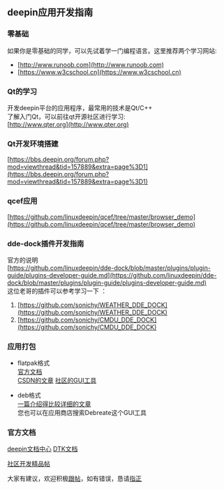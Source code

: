 ## deepin应用开发指南
### 零基础
如果你是零基础的同学，可以先试着学一门编程语言。这里推荐两个学习网站:    
- [http://www.runoob.com](http://www.runoob.com)
- [https://www.w3cschool.cn](https://www.w3cschool.cn)

### Qt的学习
开发deepin平台的应用程序，最常用的技术是Qt/C++    
了解入门Qt，可以前往qt开源社区进行学习:    
[http://www.qter.org](http://www.qter.org)

### Qt开发环境搭建
[https://bbs.deepin.org/forum.php?mod=viewthread&tid=157889&extra=page%3D1](https://bbs.deepin.org/forum.php?mod=viewthread&tid=157889&extra=page%3D1)

### qcef应用
[https://github.com/linuxdeepin/qcef/tree/master/browser_demo](https://github.com/linuxdeepin/qcef/tree/master/browser_demo)

### dde-dock插件开发指南
官方的说明    
[https://github.com/linuxdeepin/dde-dock/blob/master/plugins/plugin-guide/plugins-developer-guide.md](https://github.com/linuxdeepin/dde-dock/blob/master/plugins/plugin-guide/plugins-developer-guide.md)    
这位老哥的插件可以参考学习一下 ：    
1. [https://github.com/sonichy/WEATHER_DDE_DOCK](https://github.com/sonichy/WEATHER_DDE_DOCK)
2. [https://github.com/sonichy/CMDU_DDE_DOCK](https://github.com/sonichy/CMDU_DDE_DOCK)

### 应用打包
- flatpak格式    
[官方文档](http://docs.flatpak.org/en/latest/introduction.html)    
[CSDN的文章](https://blog.csdn.net/beyond_zhangna/article/details/78335747)
[社区的GUI工具](https://bbs.deepin.org/forum.php?mod=viewthread&tid=152879)    

- deb格式    
[一篇介绍得比较详细的文章](https://www.cnblogs.com/Genesis-007/p/5219960.html)    
您也可以在应用商店搜索Debreate这个GUI工具

### 官方文档
[deepin文档中心](https://docs.deepin.io)
[DTK文档](https://docs.deepin.io/dtk/index.html)

[社区开发精品帖](https://bbs.deepin.org/forum.php?mod=forumdisplay&fid=49&filter=digest&digest=1)


大家有建议，欢迎积极[跟帖](https://github.com/ziqiangxu/deepin-develop-guide/issues/new)，如有错误，恳请[指正
](https://github.com/ziqiangxu/deepin-develop-guide/issues/new)
